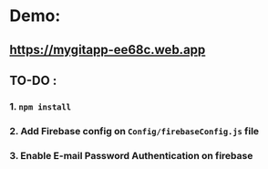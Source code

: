 # Demo:
## https://mygitapp-ee68c.web.app

## TO-DO :

### 1. `npm install`

### 2. Add Firebase config on `Config/firebaseConfig.js` file

### 3. Enable E-mail Password Authentication on firebase

